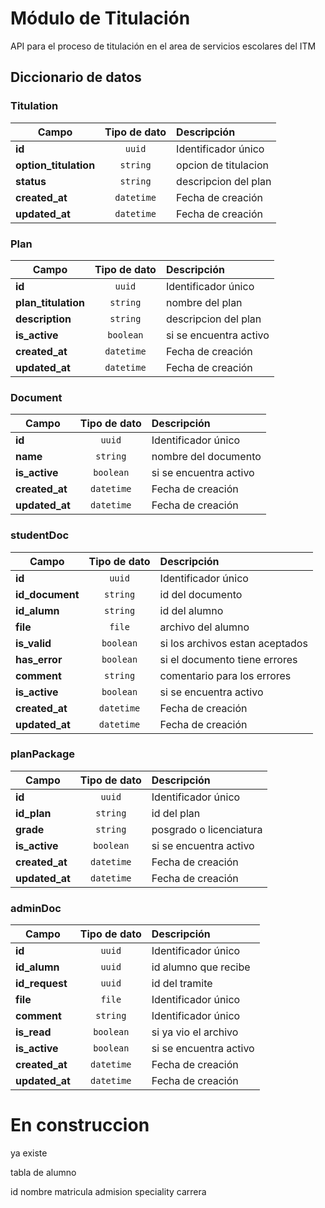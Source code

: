 # Módulo de Titulación

API para el proceso de titulación en el area de servicios escolares del ITM

## Diccionario de datos

### Titulation

| Campo                 | Tipo de dato | Descripción            | 
| --------------------- | :----------: | :--------------------- | 
| **id**                |    `uuid`    | Identificador único    | 
| **option_titulation** |   `string`   | opcion de titulacion   | 
| **status**            |   `string`   | descripcion del plan   | 
| **created_at**        |  `datetime`  | Fecha de creación      | 
| **updated_at**        |  `datetime`  | Fecha de creación      | 

### Plan

| Campo                | Tipo de dato | Descripción            | 
| -------------------- | :----------: | :--------------------- | 
| **id**               |    `uuid`    | Identificador único    | 
| **plan_titulation**  |   `string`   | nombre del plan        | 
| **description**      |   `string`   | descripcion del plan   | 
| **is_active**        |   `boolean`  | si se encuentra activo | 
| **created_at**       |  `datetime`  | Fecha de creación      | 
| **updated_at**       |  `datetime`  | Fecha de creación      | 

### Document

| Campo                | Tipo de dato | Descripción            | 
| -------------------- | :----------: | :--------------------- | 
| **id**               |    `uuid`    | Identificador único    | foreign 
| **name**             |   `string`   | nombre del documento   | 
| **is_active**        |   `boolean`  | si se encuentra activo | 
| **created_at**       |  `datetime`  | Fecha de creación      | 
| **updated_at**       |  `datetime`  | Fecha de creación      | 

### studentDoc

| Campo                | Tipo de dato | Descripción                       | 
| -------------------- | :----------: | :---------------------            | 
| **id**               |    `uuid`    | Identificador único               | 
| **id_document**      |   `string`   | id del documento                  |  foreign |quitar|
| **id_alumn**         |   `string`   | id del alumno                     |  idAlumno foreign
| **file**             |    `file`    | archivo del alumno                | 
| **is_valid**         |   `boolean`  | si los archivos estan aceptados   | 
| **has_error**        |   `boolean`  | si el documento tiene errores     | 
| **comment**          |   `string`   | comentario para los errores       | 
| **is_active**        |   `boolean`  |  si se encuentra activo           | 
| **created_at**       |  `datetime`  | Fecha de creación                 | 
| **updated_at**       |  `datetime`  | Fecha de creación                 | 

### planPackage

| Campo                | Tipo de dato | Descripción                       | 
| -------------------- | :----------: | :---------------------            | 
| **id**               |    `uuid`    | Identificador único               | foreign
| **id_plan**          |   `string`   | id del plan                       | idPlan foreign
| **grade**            |   `string`   | posgrado o licenciatura           | es de posgrado o de licenciatura (solo deja elegir un valor de la lista)
| **is_active**        |   `boolean`  | si se encuentra activo            | 
| **created_at**       |  `datetime`  | Fecha de creación                 | 
| **updated_at**       |  `datetime`  | Fecha de creación                 | 

### adminDoc

| Campo                | Tipo de dato | Descripción            | 
| -------------------- | :----------: | :--------------------- | 
| **id**               |    `uuid`    | Identificador único    | 
| **id_alumn**         |    `uuid`    | id alumno que recibe   | idAlumno foreign
| **id_request**       |    `uuid`    | id del tramite         | idCampo foreign
| **file**             |    `file`    | Identificador único    | 
| **comment**          |   `string`   | Identificador único    | 
| **is_read**          |   `boolean`  | si ya vio el archivo   | 
| **is_active**        |   `boolean`  | si se encuentra activo |
| **created_at**       |  `datetime`  | Fecha de creación      | 
| **updated_at**       |  `datetime`  | Fecha de creación      | 

# En construccion

ya existe

tabla de alumno

id
nombre
matricula
admision
speciality
carrera
